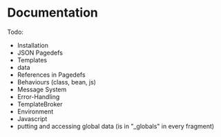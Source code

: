 # Documentation

Todo:

* Installation
* JSON Pagedefs
* Templates
* data
* References in Pagedefs
* Behaviours (class, bean, js)
* Message System
* Error-Handling
* TemplateBroker
* Environment
* Javascript
* putting and accessing global data (is in "_globals" in every fragment) 